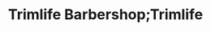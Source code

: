 ---
title: "Trimlife Barbershop;Trimlife"
url: /winter-haven/trimlife-barbershop-trimlife/
shop: hairdresser
---